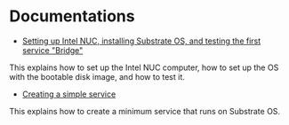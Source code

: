 # Documentations

- [Setting up Intel NUC, installing Substrate OS, and testing the first service "Bridge"](./setup/setup.md)

This explains how to set up the Intel NUC computer, how to set up the OS with the bootable disk image, and how to test it.

- [Creating a simple service](./miniService/miniService.md)

This explains how to create a minimum service that runs on Substrate OS.


